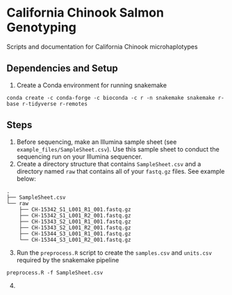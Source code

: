 # California Chinook Salmon Genotyping
Scripts and documentation for California Chinook microhaplotypes

## Dependencies and Setup
1. Create a Conda environment for running snakemake
```
conda create -c conda-forge -c bioconda -c r -n snakemake snakemake r-base r-tidyverse r-remotes
```

## Steps

1. Before sequencing, make an Illumina sample sheet (see `example_files/SampleSheet.csv`). Use this sample sheet to conduct the sequencing run on your Illumina sequencer.
2. Create a directory structure that contains `SampleSheet.csv` and a directory named `raw` that contains all of your `fastq.gz` files. See example below:

```
.
├── SampleSheet.csv
└── raw
    ├── CH-15342_S1_L001_R1_001.fastq.gz
    ├── CH-15342_S1_L001_R2_001.fastq.gz
    ├── CH-15343_S2_L001_R1_001.fastq.gz
    ├── CH-15343_S2_L001_R2_001.fastq.gz
    ├── CH-15344_S3_L001_R1_001.fastq.gz
    └── CH-15344_S3_L001_R2_001.fastq.gz
```

3. Run the `preprocess.R` script to create the `samples.csv` and `units.csv` required by the snakemake pipeline
```
preprocess.R -f SampleSheet.csv
```

4. 
